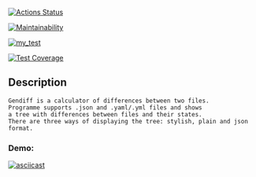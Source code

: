 
[![Actions Status](https://github.com/OliverCrimson/python-project-lvl2/workflows/hexlet-check/badge.svg)](https://github.com/OliverCrimson/python-project-lvl2/actions)

[![Maintainability](https://api.codeclimate.com/v1/badges/f7c95d3ff72397418c1c/maintainability)](https://codeclimate.com/github/OliverCrimson/python-project-lvl2/maintainability)

[![my_test](https://github.com/OliverCrimson/python-project-lvl2/actions/workflows/my_check.yml/badge.svg)](https://github.com/OliverCrimson/python-project-lvl2/actions/workflows/my_check.yml)

[![Test Coverage](https://api.codeclimate.com/v1/badges/f7c95d3ff72397418c1c/test_coverage)](https://codeclimate.com/github/OliverCrimson/python-project-lvl2/test_coverage)


## Description

    Gendiff is a calculator of differences between two files.
    Programme supports .json and .yaml/.yml files and shows
    a tree with differences between files and their states.
    There are three ways of displaying the tree: stylish, plain and json format.

### Demo:
[![asciicast](https://asciinema.org/a/VXNRVJSrFYgL2B2OEa1ESf2WC.svg)](https://asciinema.org/a/VXNRVJSrFYgL2B2OEa1ESf2WC)